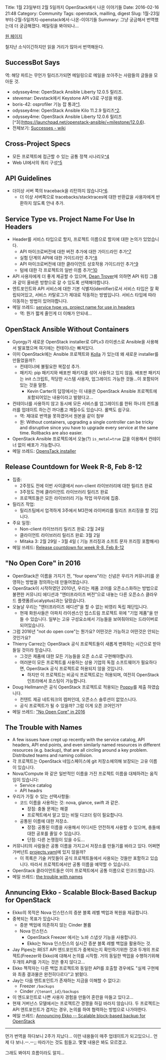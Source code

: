 Title: 1월 23일부터 2월 5일까지 OpenStack에서 나온 이야기들
Date: 2016-02-16 21:48
Category: Community
Tags: openstack, mailling, digest
Slug: 1월-23일부터-2월-5일까지-openstack에서-나온-이야기들
Summary: 그냥 궁금해서 번역했는데 더 궁금해졌다. 메일링을 봐야되나...

[원 페이지](http://www.openstack.org/blog/2016/02/openstack-developer-mailing-list-digest-20160205/)

철지난 소식이긴하지만 읽을 거리가 많아서 번역해둔다.

## SuccessBot Says

역: 해당 파트는 무언가 릴리즈가되면 메일링으로 메일을 쏘아주는 사람들의 글들을 모아둔 것.

* odyssey4me: OpenStack Ansible Liberty 12.0.5 릴리즈.
* stevemar: Devstack에서 Keystone API v3로 구성을 바꿈.
* boris-42: osprofiler 기능 잡 통과[^1](https://review.openstack.org/#/c/269908/).
* odyssey4me: OpenStack Ansible Kilo 11.2.9 릴리즈[^2](https://launchpad.net/openstack-ansible/+milestone/11.2.9).
* odyssey4me: OpenStack Ansible Liberty 12.0.6 릴리즈[^3[(https://launchpad.net/openstack-ansible/+milestone/12.0.6).
* 전체보기: [Successes - wiki](https://wiki.openstack.org/wiki/Successes)

## Cross-Project Specs

* 모든 프로젝트에 접근할 수 있는 공통 정책 시나리오[^4](https://review.openstack.org/#/c/245629/)
* Web UI에서의 쿼리 구성[^5](https://review.openstack.org/#/c/242852/)

## API Guidelines

* 더이상 서버 쪽의 traceback을 리턴하지 않습니다[^6](https://review.openstack.org/#/c/183599).
  * 더 이상 서버쪽으로 tracebacks/stacktraces에 대한 반환값을 사용자에게 반환하지 않도록 안내 추가.

## Service Type vs. Project Name For Use In Headers

* Header를 서비스 타입으로 할지, 프로젝트 이름으로 할지에 대한 논의가 있었습니다.
  * API 마이크로버전에 대한 버전 추가에 대한 가이드라인 추가[^7](https://review.openstack.org/#/c/243429)
  * 실험 단계의 API에 대한 가이드라인 추가[^8](https://review.openstack.org/#/c/273158)
  * API 마이크로버전에 대한 클라이언트 상호작용 가이드라인 추가[^9](https://review.openstack.org/#/c/243414)
  * 텀에 대한 각 프로젝트의 일반 이름 추가[^10](https://review.openstack.org/#/c/243414)
* API 사용자에게 더 좋게 제공할 수 있으며, [Dean Troyer](https://www.openstack.org/community/members/profile/1346)에 의하면 API 워킹 그룹과 같이 올바른 방향으로 갈 수 있도록 선택해야합니다.
* 엔트포인트와 API 서비스에 대한 기본 식별자(identifier)로서 서비스 타입은 잘 확립되어있고, 서비스 카탈로그가 제대로 작동하는 방법입니다. 서비스 타입에 따라 이동하는 방법이 있어야합니다.
* 메일 쓰레드: [service type vs. project name for use in headers](http://lists.openstack.org/pipermail/openstack-dev/2016-January/085145.html)
  * 역: 뭔가 짧게 줄인게 더 이해가 안되네...

## OpenStack Ansible Without Containers

*  Gyorgy가 새로운 OpenStack installer로 GPLv3 라이센스로 Ansible을 사용해서 발표했으며 여기에는 컨테이너는 빠져있다.
  * 이미 OpenStack에는 Ansible 프로젝트와 [Kolla](https://wiki.openstack.org/wiki/Kolla) 가 있는데 왜 새로운 installer를 만들었을까?:
    * 컨테이너에 불필요한 복잡성 추가.
    * 패키지: pip 패키지와 배포판 패키지를 섞어 사용하고 있지 않음. 배포판 패키지는 init 스크립트, 적당한 시스템 사용자, 업그레이드 가능한 것들...이 포함되어있는 것을 말함.
      * Kevin Carter의 답장에서는 이 내용은 OpenStack Ansible 프로젝트에 포함되어있는 내용이라고 발혔다고...
* 컨테이너를 사용하지 않고 동시에 모든 서비스를 업그레이드를 한뒤 하나의 컨트롤러를 업데이트 하는건 까다롭고 깨질수도 있습니다. 롤백도 쉽구요.
  * 역: 제대로 번역을 못하겠어서 원본을 같이 첨부
  * 원: Without containers, upgrading a single controller can be tricky and disruptive since you have to upgrade every service at the same time. Rollbacks are also easier.
* OpenStack Ansible 프로젝트에서 오늘(?) `is_metal=true` 값을 이용해서 컨테이너 없이 배포가 가능합니다.
* 메일 쓰레드: [OpensTack installer](http://lists.openstack.org/pipermail/openstack-dev/2016-January/084963.html)

## Release Countdown for Week R-8, Feb 8-12

* 집중:
  * 2주정도 전에 이번 사이클에서 non-client 라이브러리에 대한 릴리즈 완료
  * 3주정도 전에 클라이언트 라이브러리 릴리즈 완료
  * 프로젝트들은 모든 라이브러리 기능 작업 마무리에 집중.
* 릴리즈 작업:
  * 릴리즈팀에서 업격하게 3주에서 M3전에 라이버리를 릴리즈 프리징을 할 것입니다.
* 주요 일정:
  * Non-client 라이브러리 릴리즈 완료: 2월 24일
  * 클라이언트 라이브러리 릴리즈 완료: 3월 2일
  * Mitaka 3: 2월 29일 - 3월 4일 ( 기능 프리징과 소프트 문자 프리징 포함해서)
* 메일 쓰레드: [Release countdown for week R-8, Feb 8-12](http://lists.openstack.org/pipermail/openstack-dev/2016-February/085705.html)

## "No Open Core" in 2016

* OpenStack은 이름을 가지기 전, "four opens"라는 신념은 우리가 커뮤니티를 운영하는 방법을 정의하는데 만들어졌습니다.
* OpenStack이 시작하였던 2010년, 우리는 제품 코어를 오픈소스화하는 방법으로 불편한 커뮤니티 에디션과 "엔터프라이즈 버전"으로 내놓는 다른 오픈소스 클라우드 플랫폼(Eucalyptus)과는 달랐습니다.
* 오늘날 우리는 "엔터프라이즈 에디션"을 할 수 없는 비영리 독립 재단입니다.
  * 현재 화원사들은 아파치 라이센스인 업스트림 프로젝트 위에 "기업 제품"을 만들 수 있습니다. 일부는 고유 구성요소에서 기능들을 보여줘야되는 드라이버로 되어있습니다.
* 그럼 2016년 "not do open core"는 뭔가요? 어떤것은 가능하고 어떤것은 안되는 것인가요?
* Thierry Carrez는 OpenStack 공식 프로젝트들이 새롭게 변화하는 시간으로 받아 들일 것이라 믿습니다.
  * 그것은 제품에 대한 모든 기능들을 오픈 소스로 구현해야합니다.
  * 여러분이 모든 프로젝트를 사용하는 상용 기업의 독점 소프트웨어가 필요하다면, OpenStack 공식 프로젝트로 허용되지 않을 것입니다.
    * 하지만 이 프로젝트는 비공식 프로젝트로는 허용되며, 여전히 OpenStack 인프라에서 호스팅이 가능합니다.
* Doug Hellmann은 공식 OpenStack 프로젝트로 적용되는 [Poppy](https://review.openstack.org/#/c/273756/)를 제출 하였습니다.
  * 컨텐트 제공 네트워크의 렙퍼인데, 오픈소스 솔루션이 없었스니다.
  * 공식 프로젝트가 될 수 있을까? 그럼 이게 오픈 코어인가?
* 메일 쓰레드: ["No Open Core" in 2016](http://lists.openstack.org/pipermail/openstack-dev/2016-February/085855.html)

## The Trouble with Names

* A few issues have crept up recently with the service catalog, API headers, API end points, and even similarly named resources in different resources (e.g. backup), that are all circling around a key problem. Distributed teams and naming collision.
* 각 프로젝트는 OpenStack 네임스페이스에 git 저장소에의해 보장되는 고유 이름이 있습니다.
* Nova/Compute 와 같은 일반적인 이름을 가진 프로젝트 이름을 대체하려는 움직임이 있습니다:
  * Service catalog
  * API headrs
* 우리가 가질 수 있는 선택사항들:
  * 코드 이름을 사용하는 것: nova, glance, swift 과 같은.
    * 장점:  충돌 문제는 해결
    * 프로젝트에서 알고 있는 비밀 디코더 링이 필요합니다.
  * 공통된 이름에 대한 저장소.
    * 장점: 공통된 이름을 사용해서 어디서든 안전하게 사용할 수 있으며, 충돌에 대한 공포를 줄일 수 있습니다.
    * 단점: 다른 논쟁점이 있을 수도...
* 커뮤니티의 사람들은 공통 이름을 가지고서 저장소를 만들기를 바라고 있다. 어쩌면 가버넌트 [projects.yaml](https://git.openstack.org/cgit/openstack/governance/tree/reference/projects.yaml)에 있지 않을까?
  * 이 목록은 기술 커밋들이 공식 프로젝트들에서 사용되는 것들만 포함하고 있습니다. 따라서 프로젝트에서만 공통 이름을 예약할 수 있습니다.
* OpenStack 클라이언트들은 이미 프로젝트에서 공통 이름으로 인코드했습니다.
* 메일 쓰레드: [the trouble with names](http://lists.openstack.org/pipermail/openstack-dev/2016-February/085748.html)

## Annuncing Ekko - Scalable Block-Based Backup for OpenStack

* Ekko의 목적은 Nova 인스턴스의 증분 블록 레벨 백업과 복원을 제공합니다.
* 중복되는 목표가 있습니다:
  * 증분 백업에 의존하지 않는 Cinder 볼륨
  * Nova 인스턴스
    * OpenStack Freezer 에서는 노바 스냅샷 기능을 사용합니다.
    * Ekko는 Nova 인스턴스의 실시간 증분 블록 레벨 백업을 활용하는 것.
* Jay Pipes는 REST API 엔드포인트가 중복되는지 확인하기위한 것과 두개의 프로젝트(Freezer와 Ekko)에 대해서 논의를 시작함. 거의 동일한 백업을 수행하기위해 두개의 API를 가지는 것은 좋지 않다고...
* Ekko 젝작자는 다른 백업 프로젝트와 동일한 API를 호출할 경우에도 "실제 구현체와 최종 결과물은 완전히다르다"고 밝혔다.
* Jay는 다음 엔트포인트가 존재하는 지금을 이해할 수 없다고:
  * Freezer `/backups`
  * Cinder `/{tenant_id}/backups`
* 이 엔드포인트로 나쁜 사용자 경험을 만들어 혼란을 마들고 있다고...
* 현재 거버넌스 모델에서는 프로젝트간 경쟁을 하길 바라지 않습니다. 두 프로젝트는 API 엔트포인트가 겹치는 경우, 논의를 하여 협력하는 방법으로 나가야한다.
* 메일 쓰레드: [Announcing Ekko -- Scalable block-based backup for OpenStack](http://lists.openstack.org/pipermail/openstack-dev/2016-January/084739.html)

---

먼가 번역을 하다보니 2주가 지났다... 이런 내용들이 매주 업데이트가 되고있으니.. 언제 다 보나.ㅡ.ㅡ;; 따라가는 것도 힘들고. 몇몇 내용은 봐도 모르겠고.

그래도 봐야지 흐름이라도 알지...
